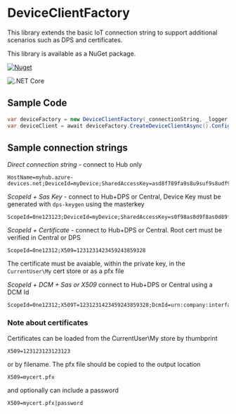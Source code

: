 # DeviceClientFactory

This library extends the basic IoT connection string to support additional scenarios such as DPS and certificates.

This library is available as a NuGet package.

[![Nuget](https://img.shields.io/nuget/vpre/Rido.DeviceClientFactory?style=flat-square)](https://www.nuget.org/packages/Rido.DeviceClientFactory)

![.NET Core](https://github.com/ridomin/DeviceClientFactory/workflows/.NET%20Core/badge.svg)

## Sample Code

```cs
var deviceFactory = new DeviceClientFactory(_connectionString, _logger);
var deviceClient = await deviceFactory.CreateDeviceClientAsync().ConfigureAwait(false);
```

## Sample connection strings

*Direct connection string* - connect to Hub only
```
HostName=myhub.azure-devices.net;DeviceId=myDevice;SharedAccessKey=asd8f789fa9s8u9suf9s8udf9as8uf8d
```

*ScopeId + Sas Key* - connect to Hub+DPS or Central, Device Key must be generated with `dps-keygen` using the masterkey
```
ScopeId=0ne123123;DeviceId=myDevice;SharedAccessKey=s0f98as0d9f8as0d89fsa0d89f0asd89fsadf
```

*ScopeId + Certificate* - connect to Hub+DPS or Central. Root cert must be verified in Central or DPS
```
ScopeId=0ne12312;X509=1231231423459243859328
```
The certificate must be avaiable, within the private key, in the `CurrentUser\My` cert store or as a pfx file

*ScopeId + DCM + Sas or X509* connect to Hub+DPS or Central using a DCM Id
```
ScopeId=0ne12312;X509T=1231231423459243859328;DcmId=urn:company:interface:1
```

### Note about certificates
Certificates can be loaded from the CurrentUser\My store by thumbprint
```
X509=123123123123123
```
or by filename. The pfx file should be copied to the output location 

```
X509=mycert.pfx
```
and optionally can include a password
```
X509=mycert.pfx|password
```
